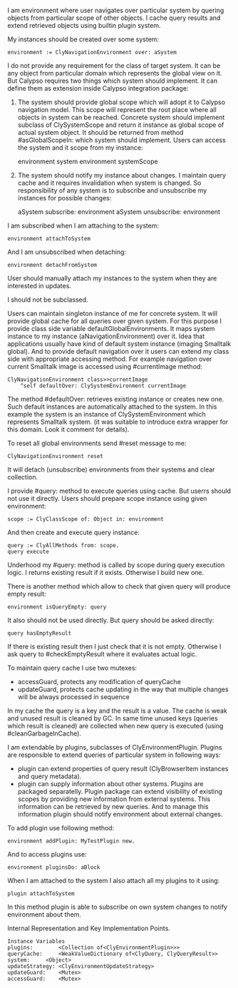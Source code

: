 I am environment where user navigates over particular system by quering objects from particular scope of other objects. 
I cache query results and extend retrieved objects using builtin plugin system.

My instances should be created over some system: 

	environment := ClyNavigationEnvironment over: aSystem

I do not provide any requirement for the class of target system. It can be any object from particular domain which represents the global view on it.
But Calypso requires two things which system should implement. It can define them as extension inside Calypso integration package:

1) The system should provide global scope which will adopt it to Calypso navigation model. This scope will represent the root place where all objects in system can be reached.
Concrete system should implement subclass of ClySystemScope and return it instance as global scope of actual system object. It should be returned from method #asGlobalScopeIn: which system should implement.
Users can access the system and it scope from my instance:
	
	environment system
	environment systemScope

2) The system should notify my instance about changes.
I maintain query cache and it requires invalidation when system is changed. So responsibility of any system is to subscribe and unsubscribe my instances for possible changes: 
	
	aSystem subscribe: environment
	aSystem unsubscribe: environment
	
I am subscribed when I am attaching to the system:
	
	environment attachToSystem
	
And I am unsubscribed when detaching: 

	environment detachFromSystem
	
User should manually attach my instances to the system when they are interested in updates.

I should not be subclassed. 

Users can maintain singleton instance of me for concrete system. It will provide global cache for all queries over given system.
For this purpose I provide class side variable defaultGlobalEnvironments. It maps system instance to my instance (aNavigationEnvironment) over it.
Idea that applications usually have kind of default system instance (imaging Smalltalk global). And to provide default navigation over it users can extend my class side with appropriate accessing method. 
For example navigation over current Smalltalk image is accessed using #currentImage method: 

	ClyNavigationEnvironment class>>currentImage 	
		^self defaultOver: ClySystemEnvironment currentImage

The method #defaultOver: retrieves existing instance or creates new one. Such default instances are automatically attached to the system.
In this example the system is an instance of ClySystemEnvironment which represents Smalltalk system. (it was suitable to introduce extra wrapper for this domain. Look it comment for details).

To reset all global environments send #reset message to me: 

	ClyNavigationEnvironment reset
	
It will detach (unsubscribe) environments from their systems and clear collection.

I provide #query: method to execute queries using cache. But userrs should not use it directly.
Users should prepare scope instance using given environment:

	scope := ClyClassScope of: Object in: environment 

And then create and execute query instance: 

	query := ClyAllMethods from: scope.
	query execute

Underhood my #query: method is called by scope during query execution logic. I returns existing result if it exists. Otherwise I build new one.

There is another method which allow to check that given query will produce empty result:
	
	environment isQueryEmpty: query
	
It also should not be used directly. But query should be asked directly: 

	query hasEmptyResult

If there is existing result then I just check that it is not empty. Otherwise I ask query to #checkEmptyResult where it evaluates actual logic.

To maintain query cache I use two mutexes:

- accessGuard, protects any modification of queryCache
- updateGuard, protects cache updating in the way that multiple changes will be always processed in sequence

In my cache the query is a key and the result is a value. The cache is weak and unused result is cleaned by GC. In same time unused keys (queries which result is cleaned) are collected when new query is executed (using #cleanGarbageInCache).

I am extendable by plugins, subclasses of ClyEnvironmentPlugin. Plugins are responsible to extend queries of particular system in following ways:

- plugin can extend properties of query result (ClyBrowserItem instances and query metadata).
- plugin can supply information about other systems. 
Plugins are packaged separatelly. Plugin package can extend visibility of existing scopes by providing new information from external systems. This information can be retrieved by new queries.
And to manage this information plugin should notify environment about external changes.

To add plugin use following method:

	environment addPlugin: MyTestPlugin new.
	
And to access plugins use: 
	
	environment pluginsDo: aBlock
	
When I am attached to the system I also attach all my plugins to it using:

	plugin attachToSystem

In this method plugin is able to subscribe on own system changes to notify environment about them.
 
Internal Representation and Key Implementation Points.

    Instance Variables 
	plugins:		<Collection of<ClyEnvironmentPlugin>>>
	queryCache:		<WeakValueDictionary of<ClyQuery, ClyQueryResult>>
	system: 	<Object>
	updateStrategy:	<ClyEnvironmentUpdateStrategy>
	updateGuard:	<Mutex>
	accessGuard:	<Mutex>